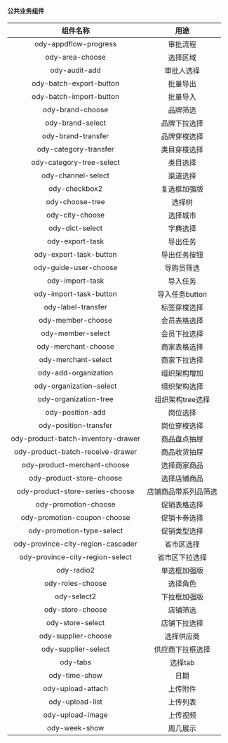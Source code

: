 #### 公共业务组件

|              组件名称              |         用途         |
| :--------------------------------: | :------------------: |
|       ody-appdflow-progress        |       审批流程       |
|          ody-area-choose           |       选择区域       |
|           ody-audit-add            |      审批人选择      |
|      ody-batch-export-button       |       批量导出       |
|      ody-batch-import-button       |       批量导入       |
|          ody-brand-choose          |       品牌筛选       |
|          ody-brand-select          |     品牌下拉选择     |
|         ody-brand-transfer         |     品牌穿梭选择     |
|       ody-category-transfer        |     类目穿梭选择     |
|      ody-category-tree-select      |       类目选择       |
|         ody-channel-select         |       渠道选择       |
|           ody-checkbox2            |     复选框加强版     |
|          ody-choose-tree           |        选择树        |
|          ody-city-choose           |       选择城市       |
|          ody-dict-select           |       字典选择       |
|          ody-export-task           |       导出任务       |
|       ody-export-task-button       |     导出任务按钮     |
|       ody-guide-user-choose        |      导购员筛选      |
|          ody-import-task           |       导入任务       |
|       ody-import-task-button       |    导入任务button    |
|         ody-label-transfer         |     标签穿梭选择     |
|         ody-member-choose          |     会员表格选择     |
|         ody-member-select          |     会员下拉选择     |
|        ody-merchant-choose         |     商家表格选择     |
|        ody-merchant-select         |     商家下拉选择     |
|        ody-add-organization        |     组织架构增加     |
|      ody-organization-select       |     组织架构选择     |
|       ody-organization-tree        |   组织架构tree选择   |
|          ody-position-add          |       岗位选择       |
|       ody-position-transfer        |     岗位穿梭选择     |
| ody-product-batch-inventory-drawer |     商品盘点抽屉     |
|  ody-product-batch-receive-drawer  |     商品收货抽屉     |
|    ody-product-merchant-choose     |     选择商家商品     |
|      ody-product-store-choose      |     选择店铺商品     |
|  ody-product-store-series-choose   | 店铺商品带系列品筛选 |
|        ody-promotion-choose        |     促销表格选择     |
|    ody-promotion-coupon-choose     |     促销卡券选择     |
|     ody-promotion-type-select      |     促销类型选择     |
| ody-province-city-region-cascader  |      省市区选择      |
|  ody-province-city-region-select   |    省市区下拉选择    |
|             ody-radio2             |     单选框加强版     |
|          ody-roles-choose          |       选择角色       |
|            ody-select2             |     下拉框加强版     |
|          ody-store-choose          |       店铺筛选       |
|          ody-store-select          |     店铺下拉选择     |
|        ody-supplier-choose         |      选择供应商      |
|        ody-supplier-select         |   供应商下拉框选择   |
|              ody-tabs              |       选择tab        |
|           ody-time-show            |         日期         |
|         ody-upload-attach          |       上传附件       |
|          ody-upload-list           |       上传列表       |
|          ody-upload-image          |       上传视频       |
|           ody-week-show            |       周几展示       |

